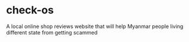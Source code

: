# check-os
A local online shop reviews website that will help Myanmar people living different state from getting scammed

